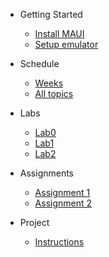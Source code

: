 * Getting Started
    - [Install MAUI](https://dotnet.microsoft.com/en-us/learn/maui/first-app-tutorial/install)
    - [Setup emulator](https://dotnet.microsoft.com/en-us/learn/maui/first-app-tutorial/device-setup)
    
* Schedule
    - [Weeks](schedule)
    - [All topics](notes/notes_main)

* Labs
    - [Lab0](labs/lab0.md)
    - [Lab1](labs/lab1.md)
    - [Lab2](labs/lab2.md)
    
* Assignments
    - [Assignment 1](assignments/Assignment1.md)
    - [Assignment 2](assignments/Assignment2.md)
    
* Project
    - [Instructions](https://docs.google.com/document/d/1mzlfJEHyhWedkW9OtjLSd3bU7YiWsuclyhHAvRRIaEs/edit?tab=t.0)
    
      
